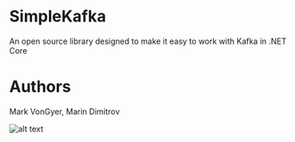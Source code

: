 # SimpleKafka
An open source library designed to make it easy to work with Kafka in .NET Core

# Authors
Mark VonGyer,
Marin Dimitrov

![alt text](https://github.com/MarkVonGyer/SimpleKafka/Resources/Retry_Behaviour.png?raw=true)
